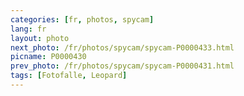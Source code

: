 ```yaml
---
categories: [fr, photos, spycam]
lang: fr
layout: photo
next_photo: /fr/photos/spycam/spycam-P0000433.html
picname: P0000430
prev_photo: /fr/photos/spycam/spycam-P0000431.html
tags: [Fotofalle, Leopard]
---
```

